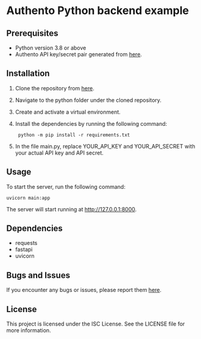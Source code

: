 # Authento Python backend example

## Prerequisites

- Python version 3.8 or above
- Authento API key/secret pair generated from [here](https://dashboard.authento.io/settings).

## Installation

1. Clone the repository from [here](https://github.com/Authento/usage-examples).

2. Navigate to the python folder under the cloned repository.

3. Create and activate a virtual environment.

4. Install the dependencies by running the following command:

        python -m pip install -r requirements.txt

5. In the file main.py, replace YOUR_API_KEY and YOUR_API_SECRET with your actual API key and API secret.

## Usage

To start the server, run the following command:

    uvicorn main:app

The server will start running at http://127.0.0.1:8000.

## Dependencies

- requests
- fastapi
- uvicorn

## Bugs and Issues

If you encounter any bugs or issues, please report them [here](https://github.com/Authento/usage-examples/issues).

## License

This project is licensed under the ISC License. See the LICENSE file for more information.